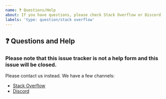 ```yaml
---
name: ❓ Questions/Help
about: If you have questions, please check Stack Overflow or Discord
labels: 'type: question/stack overflow'
---
```


## ❓ Questions and Help

### Please note that this issue tracker is not a help form and this issue will be closed.

Please contact us instead. We have a few channels:

- [Stack Overflow](https://stackoverflow.com/questions/tagged/wix-react-native-navigation)
- [Discord](https://discord.gg/DhkZjq2)
